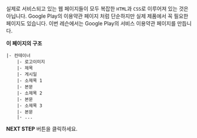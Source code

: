 실제로 서비스되고 있는 웹 페이지들이 
모두 복잡한 `HTML`과 `CSS`로 이루어져 있는 것은 아닙니다. 
Google Play의 이용약관 페이지 처럼 단순하지만 
실제 제품에서 꼭 필요한 페이지도 있습니다. 
이번 레슨에서는 Google Play의 서비스 이용약관 페이지를 만듭니다.

**이 페이지의 구조**
```
|- 컨테이너
    |- 로고이미지
    |- 제목
    |- 게시일
    |- 소제목 1 
    |- 본문
    |- 소제목 2
    |- 본문
    |- 소제목 3
    |- 본문
    |- ...
```

**NEXT STEP** 버튼을 클릭하세요.